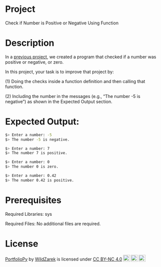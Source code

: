 # Project

Check if Number is Positive or Negative Using Function

# Description

In a [previous project](https://github.com/WildZarek/PortfolioPy/tree/master/level1/num_positive_or_negative), we created a program that checked if a number was positive or negative, or zero.

In this project, your task is to improve that project by:

(1) Doing the checks inside a function definition and then calling that function.

(2) Including the number in the messages (e.g., “The number -5 is negative”) as shown in the Expected Output section.

# Expected Output:

```bash
$> Enter a number: -5
$> The number -5 is negative.
```

```bash
$> Enter a number: 7
$> The number 7 is positive.
```

```bash
$> Enter a number: 0
$> The number 0 is zero.
```

```bash
$> Enter a number: 0.42
$> The number 0.42 is positive.
```

# Prerequisites

Required Libraries: sys

Required Files: No additional files are required.

# License

 <p xmlns:cc="http://creativecommons.org/ns#" xmlns:dct="http://purl.org/dc/terms/"><a property="dct:title" rel="cc:attributionURL" href="https://github.com/WildZarek/PortfolioPy">PortfolioPy</a> by <a rel="cc:attributionURL dct:creator" property="cc:attributionName" href="https://github.com/WildZarek">WildZarek</a> is licensed under <a href="https://creativecommons.org/licenses/by-nc/4.0/?ref=chooser-v1" target="_blank" rel="license noopener noreferrer" style="display:inline-block;">CC BY-NC 4.0<img style="height:22px!important;margin-left:3px;vertical-align:text-bottom;" src="https://mirrors.creativecommons.org/presskit/icons/cc.svg?ref=chooser-v1" alt=""><img style="height:22px!important;margin-left:3px;vertical-align:text-bottom;" src="https://mirrors.creativecommons.org/presskit/icons/by.svg?ref=chooser-v1" alt=""><img style="height:22px!important;margin-left:3px;vertical-align:text-bottom;" src="https://mirrors.creativecommons.org/presskit/icons/nc.svg?ref=chooser-v1" alt=""></a></p>